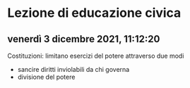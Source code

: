 # Lezione di educazione civica
## venerdì 3 dicembre 2021, 11:12:20

Costituzioni: limitano esercizi del potere attraverso
due modi
* sancire diritti inviolabili da chi governa 
* divisione del potere

<!--stackedit_data:
eyJoaXN0b3J5IjpbMTUyMzA4MTY2NF19
-->